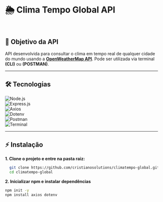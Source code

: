 # 🌦️ Clima Tempo Global API
<br>

## 🎯 Objetivo da API
API desenvolvida para consultar o clima em tempo real de qualquer cidade do mundo usando a **[OpenWeatherMap API](https://openweathermap.org/api)**. Pode ser utilizada via terminal **(CLI)** ou **(POSTMAN)**.

---

## 🛠️ Tecnologias

![Node.js](https://img.shields.io/badge/Node.js-339933?style=for-the-badge&logo=nodedotjs&logoColor=white)<br> 
![Express.js](https://img.shields.io/badge/Express.js-000000?style=for-the-badge&logo=express&logoColor=white)<br>
![Axios](https://img.shields.io/badge/Axios-6200EE?style=for-the-badge&logo=axios&logoColor=white)<br>
![Dotenv](https://img.shields.io/badge/dotenv-FAE042?style=for-the-badge&logo=dotenv&logoColor=black)<br>
![Postman](https://img.shields.io/badge/Postman-FF6C37?style=for-the-badge&logo=postman&logoColor=white) <br>
![Terminal](https://img.shields.io/badge/Terminal-000000?style=for-the-badge&logo=gnome-terminal&logoColor=white)

---

## ⚡ Instalação

**1. Clone o projeto e entre na pasta raiz:**
```bash
  git clone https://github.com/cristianosolutions/climatempo-global.git
  cd climatempo-global
```
**2. Inicializar npm e instalar dependências**
```bash
npm init -y
npm install axios dotenv

```

